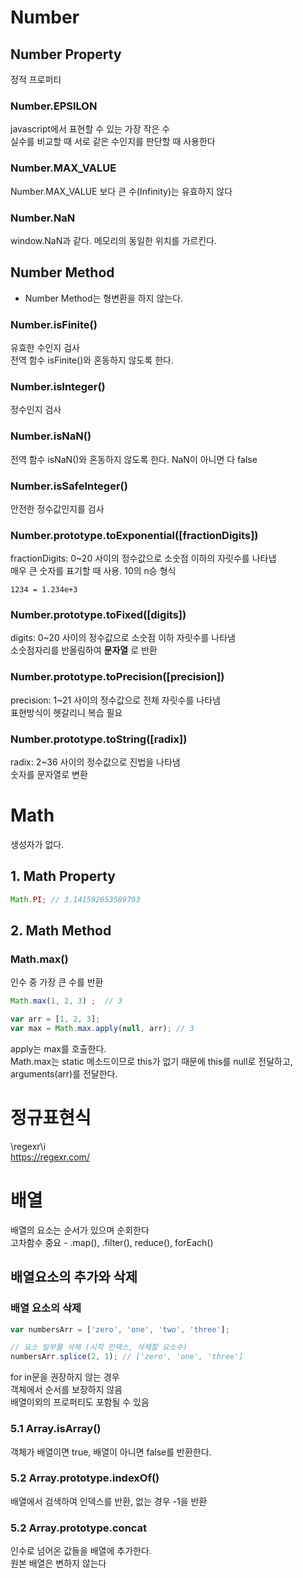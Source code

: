 # Number

## Number Property
정적 프로퍼티

### Number.EPSILON
javascript에서 표현할 수 있는 가장 작은 수  
실수를 비교할 때 서로 같은 수인지를 판단할 때 사용한다

### Number.MAX_VALUE
Number.MAX_VALUE 보다 큰 수(Infinity)는 유효하지 않다

### Number.NaN
window.NaN과 같다. 메모리의 동일한 위치를 가르킨다.

## Number Method
- Number Method는 형변환을 하지 않는다.

### Number.isFinite()
유효한 수인지 검사  
전역 함수 isFinite()와 혼동하지 않도록 한다.

### Number.isInteger()
정수인지 검사

### Number.isNaN()
전역 함수 isNaN()와 혼동하지 않도록 한다. NaN이 아니면 다 false

### Number.isSafeInteger()
안전한 정수값인지를 검사

### Number.prototype.toExponential([fractionDigits])
fractionDigits: 0~20 사이의 정수값으로 소숫점 이하의 자릿수를 나타냅    
매우 큰 숫자를 표기할 때 사용. 10의 n승 형식
```
1234 = 1.234e+3
```

### Number.prototype.toFixed([digits])
digits: 0~20 사이의 정수값으로 소숫점 이하 자릿수를 나타냄  
소숫점자리를 반올림하여 __문자열__ 로 반환

### Number.prototype.toPrecision([precision])
precision: 1~21 사이의 정수값으로 전체 자릿수를 나타냄  
표현방식이 헷갈리니 복습 필요

### Number.prototype.toString([radix])
radix: 2~36 사이의 정수값으로 진법을 나타냄  
숫자를 문자열로 변환

# Math
생성자가 없다.

## 1. Math Property
```js
Math.PI; // 3.141592653589793
```

## 2. Math Method

### Math.max()
인수 중 가장 큰 수를 반환
```js
Math.max(1, 2, 3) ;  // 3

var arr = [1, 2, 3];
var max = Math.max.apply(null, arr); // 3
```
apply는 max를 호출한다.  
Math.max는 static 메소드이므로 this가 없기 때문에 this를 null로 전달하고, arguments(arr)를 전달한다.

# 정규표현식
\regexr\i  
https://regexr.com/

# 배열
배열의 요소는 순서가 있으며 순회한다  
고차함수 중요 - .map(), .filter(), reduce(), forEach()

## 배열요소의 추가와 삭제
### 배열 요소의 삭제
```js
var numbersArr = ['zero', 'one', 'two', 'three'];

// 요소 일부를 삭제 (시작 인덱스, 삭제할 요소수)
numbersArr.splice(2, 1); // ['zero', 'one', 'three']
```

for in문을 권장하지 않는 경우  
객체에서 순서를 보장하지 않음  
배열이외의 프로퍼티도 포함될 수 있음

### 5.1 Array.isArray()
객체가 배열이면 true, 배열이 아니면 false를 반환한다.

### 5.2 Array.prototype.indexOf()
배열에서 검색하여 인덱스를 반환, 없는 경우 -1을 반환

### 5.2 Array.prototype.concat
인수로 넘어온 값들을 배열에 추가한다.  
원본 배열은 변하지 않는다